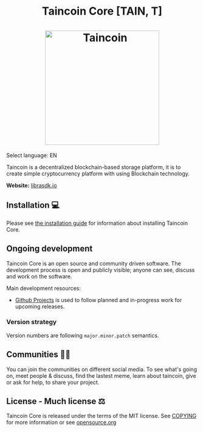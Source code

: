 <h1 align="center">
Taincoin Core [TAIN, T]  
<br/><br/>
<img src="https://tutorial-campus.com/static/images/tutorial_logo_trans.png" alt="Taincoin" width="300"/>

</h1>


Select language: EN

Taincoin is a decentralized blockchain-based storage platform, it is to create simple cryptocurrency platform with using Blockchain technology.


**Website:** [librasdk.io](https://librasdk.io)

## Installation 💻

Please see [the installation guide](INSTALL.md) for information about installing
Taincoin Core.

## Ongoing development

Taincoin Core is an open source and community driven software. The development
process is open and publicly visible; anyone can see, discuss and work on the
software.

Main development resources:

* [Github Projects](https://gitlab.com/librasdk/taincoin) is used to
  follow planned and in-progress work for upcoming releases.

### Version strategy
Version numbers are following ```major.minor.patch``` semantics.

## Communities 🚀🍾

You can join the communities on different social media.
To see what's going on, meet people & discuss, find the lastest meme, learn
about taincoin, give or ask for help, to share your project.

## License - Much license ⚖️
Taincoin Core is released under the terms of the MIT license. See
[COPYING](COPYING) for more information or see
[opensource.org](https://opensource.org/licenses/MIT)



<!--
**taincoin/taincoin** is a ✨ _special_ ✨ repository because its `README.md` (this file) appears on your GitHub profile.

Here are some ideas to get you started:

- 🔭 I’m currently working on ...
- 🌱 I’m currently learning ...
- 👯 I’m looking to collaborate on ...
- 🤔 I’m looking for help with ...
- 💬 Ask me about ...
- 📫 How to reach me: ...
- 😄 Pronouns: ...
- ⚡ Fun fact: ...
-->
